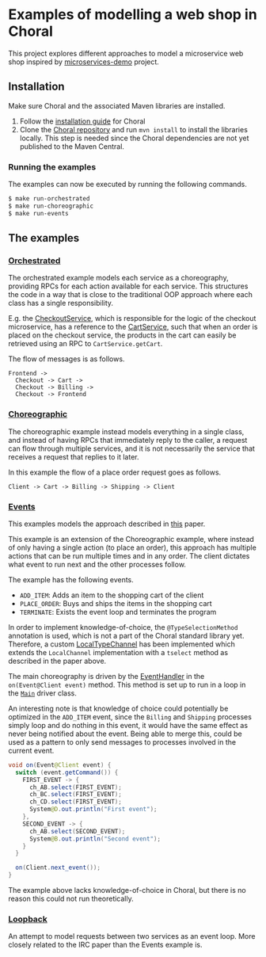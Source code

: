 # Examples of modelling a web shop in Choral

This project explores different approaches to model a microservice web shop inspired by [microservices-demo](https://github.com/GoogleCloudPlatform/microservices-demo/tree/main) project.

## Installation

Make sure Choral and the associated Maven libraries are installed.

1. Follow the [installation guide](https://www.choral-lang.org/install.html) for Choral
2. Clone the [Choral repository](https://github.com/choral-lang/choral) and run `mvn install` to install the libraries locally.
   This step is needed since the Choral dependencies are not yet published to the Maven Central.

### Running the examples

The examples can now be executed by running the following commands.

```sh
$ make run-orchestrated
$ make run-choreographic
$ make run-events
```

## The examples

### [Orchestrated](./src/main/java/webshop/orchestrated/)

The orchestrated example models each service as a choreography, providing RPCs for each action available for each service.
This structures the code in a way that is close to the traditional OOP approach where each class has a single responsibility.

E.g. the [CheckoutService](./src/main/java/webshop/orchestrated/checkout/CheckoutService.ch), which is responsible for the logic of the checkout microservice, has a reference to the [CartService](./src/main/java/webshop/orchestrated/cart/CartService.ch),
such that when an order is placed on the checkout service, the products in the cart can easily be retrieved using an RPC to `CartService.getCart`.

The flow of messages is as follows.

```
Frontend ->
  Checkout -> Cart ->
  Checkout -> Billing ->
  Checkout -> Frontend
```

### [Choreographic](./src/main/java/webshop/choreographic/)

The choreographic example instead models everything in a single class, and instead of having RPCs that immediately reply to the caller, a request can flow through multiple services, and it is not necessarily the service that receives a request that replies to it later.

In this example the flow of a place order request goes as follows.

```
Client -> Cart -> Billing -> Shipping -> Client
```

### [Events](./src/main/java/webshop/events/)

This examples models the approach described in [this](https://arxiv.org/pdf/2303.03983) paper.

This example is an extension of the Choreographic example, where instead of only having a single action (to place an order),
this approach has multiple actions that can be run multiple times and in any order.
The client dictates what event to run next and the other processes follow.

The example has the following events.

- `ADD_ITEM`: Adds an item to the shopping cart of the client
- `PLACE_ORDER`: Buys and ships the items in the shopping cart
- `TERMINATE`: Exists the event loop and terminates the program

In order to implement knowledge-of-choice, the `@TypeSelectionMethod` annotation is used, which is not a part of the Choral standard library yet.
Therefore, a custom [LocalTypeChannel](./src/main/java/webshop/events/channel/LocalTypeChannel.java) has been implemented which extends the `LocalChannel` implementation with a `tselect` method as described in the paper above.

The main choreography is driven by the [EventHandler](./src/main/java/webshop/events/EventHandler.ch) in the `on(Event@Client event)` method.
This method is set up to run in a loop in the [`Main`](./src/main/java/webshop/events/Main.java) driver class.

An interesting note is that knowledge of choice could potentially be optimized in the `ADD_ITEM` event,
since the `Billing` and `Shipping` processes simply loop and do nothing in this event, it would have the same effect as never being notified about the event.
Being able to merge this, could be used as a pattern to only send messages to processes involved in the current event.

```java
void on(Event@Client event) {
  switch (event.getCommand()) {
    FIRST_EVENT -> {
      ch_AB.select(FIRST_EVENT);
      ch_BC.select(FIRST_EVENT);
      ch_CD.select(FIRST_EVENT);
      System@D.out.println("First event");
    },
    SECOND_EVENT -> {
      ch_AB.select(SECOND_EVENT);
      System@B.out.println("Second event");
    }
  }

  on(Client.next_event());
}
```

The example above lacks knowledge-of-choice in Choral, but there is no reason this could not run theoretically.

### [Loopback](./src/main/java/webshop/loopback)

An attempt to model requests between two services as an event loop.
More closely related to the IRC paper than the Events example is.
